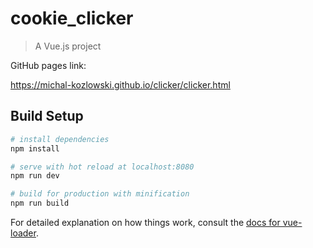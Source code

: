 # cookie_clicker

> A Vue.js project

GitHub pages link:

https://michal-kozlowski.github.io/clicker/clicker.html

## Build Setup

``` bash
# install dependencies
npm install

# serve with hot reload at localhost:8080
npm run dev

# build for production with minification
npm run build
```

For detailed explanation on how things work, consult the [docs for vue-loader](http://vuejs.github.io/vue-loader).
